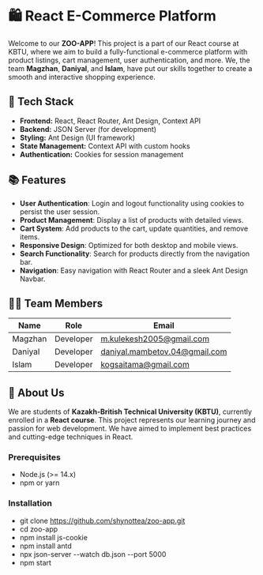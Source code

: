 # 🛍️ React E-Commerce Platform

Welcome to our **ZOO-APP**! This project is a part of our React course at KBTU, where we aim to build a fully-functional e-commerce platform with product listings, cart management, user authentication, and more. We, the team **Magzhan**, **Daniyal**, and **Islam**, have put our skills together to create a smooth and interactive shopping experience.

## 🚀 Tech Stack
- **Frontend:** React, React Router, Ant Design, Context API
- **Backend:** JSON Server (for development)
- **Styling:** Ant Design (UI framework)
- **State Management:** Context API with custom hooks
- **Authentication:** Cookies for session management

## 📚 Features
- **User Authentication**: Login and logout functionality using cookies to persist the user session.
- **Product Management**: Display a list of products with detailed views.
- **Cart System**: Add products to the cart, update quantities, and remove items.
- **Responsive Design**: Optimized for both desktop and mobile views.
- **Search Functionality**: Search for products directly from the navigation bar.
- **Navigation**: Easy navigation with React Router and a sleek Ant Design Navbar.

## 🧑‍💻 Team Members
| Name    | Role       | Email                         |
|---------|------------|-------------------------------|
| Magzhan | Developer  | m.kulekesh2005@gmail.com      |
| Daniyal | Developer  | daniyal.mambetov.04@gmail.com |
| Islam   | Developer  | kogsaitama@gmail.com          |

## 🏫 About Us
We are students of **Kazakh-British Technical University (KBTU)**, currently enrolled in a **React course**. This project represents our learning journey and passion for web development. We have aimed to implement best practices and cutting-edge techniques in React.


### Prerequisites
- Node.js (>= 14.x)
- npm or yarn

### Installation
- git clone https://github.com/shynottea/zoo-app.git
- cd zoo-app
- npm install js-cookie
- npm install antd
- npx json-server --watch db.json --port 5000
- npm start
